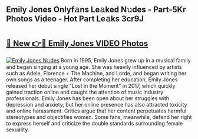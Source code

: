 ## Emily Jones Onlyf𝚊ns Le𝚊ked N𝚞des - Part-5Kr Photos Video - Hot Part Le𝚊ks 3cr9J

# <h2><a href="http://ab40166.deff.icu/?id=Emily+Jones">🔗 New 👉🔴 Emily Jones VIDEO Photos</a></h2>

[![Emily Jones N𝚞des](https://i.imgur.com/rIISA9y.gif)](http://ab40166.deff.icu/?id=Emily+Jones)
Born in 1995, Emily Jones grew up in a musical family and began singing at a young age. She was heavily influenced by artists such as Adele, Florence + The Machine, and Lorde, and began writing her own songs as a teenager. After completing her education, Emily Jones released her debut single "Lost in the Moment" in 2017, which quickly gained traction online and caught the attention of music industry professionals. Emily Jones has been open about her struggles with depression and anxiety, but her online presence has also attracted toxicity and online harassment. Critics argue that her content perpetuates harmful stereotypes and objectifies women. Some fans, meanwhile, defend her right to express herself and criticize the double standards surrounding female sexuality.
